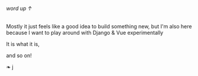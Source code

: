 ###### word up &#x2191;

Mostly it just feels like a good idea to build something new, but I'm also here because I want to play around with Django & Vue experimentally

It is what it is,

and so on!

&#x2767; j
